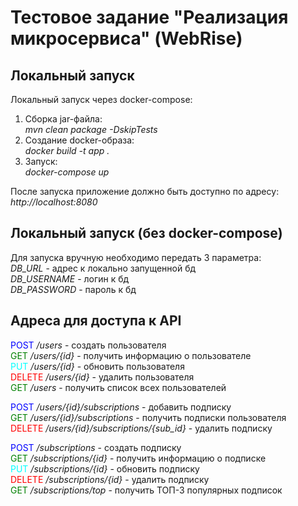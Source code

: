 # Тестовое задание "Реализация микросервиса" (WebRise)

## Локальный запуск
Локальный запуск через docker-compose:
1. Сборка jar-файла: <br/>*mvn clean package -DskipTests*
2. Создание docker-образа: <br/>*docker build -t app .*
3. Запуск: <br/>*docker-compose up*

После запуска приложение должно быть доступно по адресу:<br/>
*http://localhost:8080*<br/>

## Локальный запуск (без docker-compose)
Для запуска вручную необходимо передать 3 параметра: <br/>
*DB_URL* - адрес к локально запущенной бд <br/>
*DB_USERNAME* - логин к бд <br/>
*DB_PASSWORD* - пароль к бд <br/>

## Адреса для доступа к API

<span style="color:blue;">POST</span> */users* - создать пользователя <br/>
<span style="color:green;">GET</span> */users/{id}* - получить информацию о пользователе <br/>
<span style="color:cyan;">PUT</span> */users/{id}* - обновить пользователя <br/>
<span style="color:red;">DELETE</span> */users/{id}* - удалить пользователя <br/>
<span style="color:green;">GET</span> */users* - получить список всех пользователей <br/>

<span style="color:blue;">POST</span> */users/{id}/subscriptions* - добавить подписку <br/>
<span style="color:green;">GET</span> */users/{id}/subscriptions* - получить подписки пользователя <br/>
<span style="color:red;">DELETE</span> */users/{id}/subscriptions/{sub_id}* - удалить подписку <br/>

<span style="color:blue;">POST</span> */subscriptions* - создать подписку <br/>
<span style="color:green;">GET</span> */subscriptions/{id}* - получить информацию о подписке <br/>
<span style="color:cyan;">PUT</span> */subscriptions/{id}* - обновить подписку <br/>
<span style="color:red;">DELETE</span> */subscriptions/{id}* - удалить подписку <br/>
<span style="color:green;">GET</span> */subscriptions/top* - получить ТОП-3 популярных подписок <br/>
